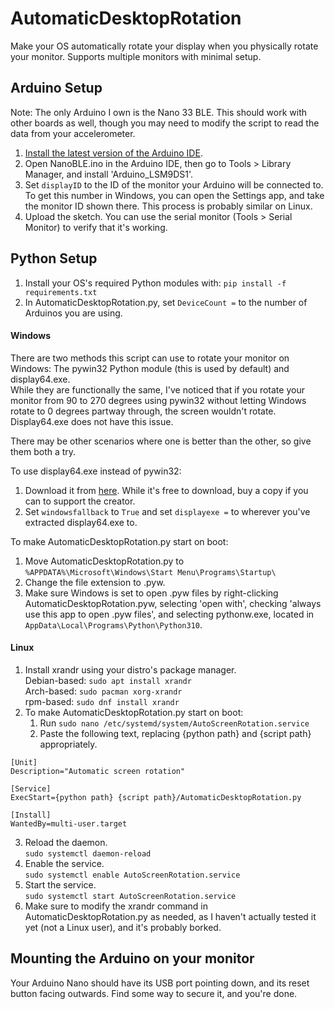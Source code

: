# AutomaticDesktopRotation
Make your OS automatically rotate your display when you physically rotate your monitor. Supports multiple monitors with minimal setup.
## Arduino Setup
Note: The only Arduino I own is the Nano 33 BLE. This should work with other boards as well, though you may need to modify the script to read the data from your accelerometer. 

1. [Install the latest version of the Arduino IDE](https://www.arduino.cc/en/software).
2. Open NanoBLE.ino in the Arduino IDE, then go to Tools > Library Manager, and install 'Arduino_LSM9DS1'.
3. Set ```displayID``` to the ID of the monitor your Arduino will be connected to. To get this number in Windows, you can open the Settings app, and take the monitor ID shown there. This process is probably similar on Linux.
4. Upload the sketch. You can use the serial monitor (Tools > Serial Monitor) to verify that it's working.

## Python Setup

1. Install your OS's required Python modules with: ```pip install -f requirements.txt```<br>
2. In AutomaticDesktopRotation.py, set ```DeviceCount =``` to the number of Arduinos you are using.

#### Windows

There are two methods this script can use to rotate your monitor on Windows: The pywin32 Python module (this is used by default) and display64.exe.<br>
While they are functionally the same, I've noticed that if you rotate your monitor from 90 to 270 degrees using pywin32 without letting Windows
rotate to 0 degrees partway through, the screen wouldn't rotate. Display64.exe does not have this issue.

There may be other scenarios where one is better than the other, so give them both a try.

To use display64.exe instead of pywin32:
1. Download it from [here](http://noeld.com/programs.asp?cat=misc#display). While it's free to download, buy a copy if you can to support the creator. 
2. Set ```windowsfallback``` to ```True``` and set ```displayexe =``` to wherever you've extracted display64.exe to.

To make AutomaticDesktopRotation.py start on boot: 
1. Move AutomaticDesktopRotation.py to ```%APPDATA%\Microsoft\Windows\Start Menu\Programs\Startup\```
2. Change the file extension to .pyw. 
3. Make sure Windows is set to open .pyw files by right-clicking AutomaticDesktopRotation.pyw, selecting 'open with', checking 'always use this app to open .pyw files', and selecting pythonw.exe, located in ```AppData\Local\Programs\Python\Python310```. 
    

#### Linux
1. Install xrandr using your distro's package manager.<br>
Debian-based: ```sudo apt install xrandr```<br>
Arch-based: ```sudo pacman xorg-xrandr```<br>
rpm-based: ```sudo dnf install xrandr```
2. To make AutomaticDesktopRotation.py start on boot:<br>
    1. Run ```sudo nano /etc/systemd/system/AutoScreenRotation.service```
    2. Paste the following text, replacing {python path} and {script path} appropriately.
```
[Unit]
Description="Automatic screen rotation"

[Service]
ExecStart={python path} {script path}/AutomaticDesktopRotation.py

[Install]
WantedBy=multi-user.target
```
3. Reload the daemon.<br>
```sudo systemctl daemon-reload```<br>
4. Enable the service.<br>
```sudo systemctl enable AutoScreenRotation.service```<br>
5. Start the service.<br>
```sudo systemctl start AutoScreenRotation.service```<br>
4. Make sure to modify the xrandr command in AutomaticDesktopRotation.py as needed, as I haven't actually tested it yet (not a Linux user), and it's probably borked.

## Mounting the Arduino on your monitor

Your Arduino Nano should have its USB port pointing down, and its reset button facing outwards. Find some way to secure it, and you're done. 
